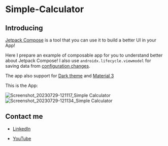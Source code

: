# Simple-Calculator
## Introducing
[Jetpack Compose](https://developer.android.com/jetpack/compose?gclid=CjwKCAjw8ZKmBhArEiwAspcJ7inGHECWfI0hgXiSMX-gS3CFjFdE41GluLeyzZor9OyGPJfZ8n0wdBoCPXsQAvD_BwE&gclsrc=aw.ds) is a tool that you can use it to build a better UI in your App!

Here I prepare an example of composable app for you to understand better about Jetpack Compose!
I also use `androidx.lifecycle.viewmodel` for saving data from [configuration changes](https://developer.android.com/guide/topics/resources/runtime-changes).

The app also support for [Dark theme](https://developer.android.com/codelabs/jetpack-compose-theming#0) and [Material 3](https://m3.material.io/)

This is the App:


![Screenshot_20230729-121117_Simple Calculator](https://github.com/AliHejazi1382/Simple-Calculator/assets/64190439/b5e8f9aa-87aa-49d3-b5c3-976a683d01ae)![Screenshot_20230729-121134_Simple Calculator](https://github.com/AliHejazi1382/Simple-Calculator/assets/64190439/1eea1a97-afcb-447a-b94f-c27adcd565df)

## Contact me
* [LinkedIn](https://www.linkedin.com/in/ali-hejazi-3b36781a3/)

* [YouTube](https://www.youtube.com/channel/UC-MpdWkXlHi_k3QO42NMqLA?view_as=subscriber)




